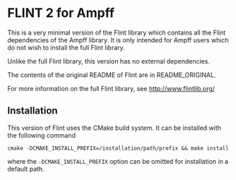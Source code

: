 FLINT 2 for Ampff
=================

This is a very minimal version of the Flint library which contains all
the Flint dependencies of the Ampff library.  It is only intended for
Ampff users which do not wish to install the full Flint library.

Unlike the full Flint library, this version has no external
dependencies.

The contents of the original README of Flint are in README_ORIGINAL.

For more information on the full Flint library, see
http://www.flintlib.org/

Installation
------------

This version of Flint uses the CMake build system.  It can be
installed with the following command

```
cmake -DCMAKE_INSTALL_PREFIX=/installation/path/prefix && make install
```

where the `-DCMAKE_INSTALL_PREFIX` option can be omitted for
installation in a default path.
